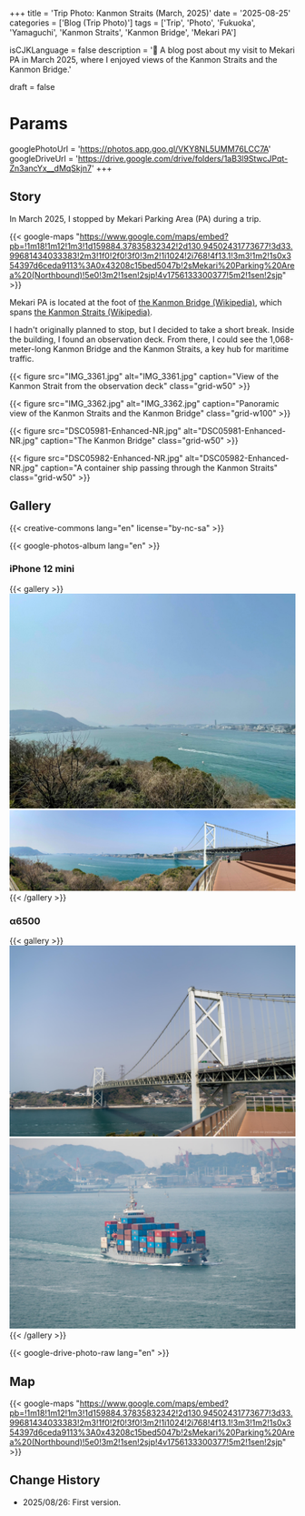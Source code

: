 +++
title = 'Trip Photo: Kanmon Straits (March, 2025)'
date = '2025-08-25'
categories = ['Blog (Trip Photo)']
tags = ['Trip', 'Photo', 'Fukuoka', 'Yamaguchi', 'Kanmon Straits', 'Kanmon Bridge', 'Mekari PA']

isCJKLanguage = false
description = '🌉 A blog post about my visit to Mekari PA in March 2025, where I enjoyed views of the Kanmon Straits and the Kanmon Bridge.'

draft = false

# Params
googlePhotoUrl = 'https://photos.app.goo.gl/VKY8NL5UMM76LCC7A'
googleDriveUrl = 'https://drive.google.com/drive/folders/1aB3l9StwcJPqt-Zn3ancYx__dMqSkjn7'
+++


## Story

In March 2025, I stopped by Mekari Parking Area (PA) during a trip.

{{< google-maps "https://www.google.com/maps/embed?pb=!1m18!1m12!1m3!1d159884.37835832342!2d130.94502431773677!3d33.99681434033383!2m3!1f0!2f0!3f0!3m2!1i1024!2i768!4f13.1!3m3!1m2!1s0x354397d6ceda9113%3A0x43208c15bed5047b!2sMekari%20Parking%20Area%20(Northbound)!5e0!3m2!1sen!2sjp!4v1756133300377!5m2!1sen!2sjp" >}}

Mekari PA is located at the foot of [the Kanmon Bridge (Wikipedia)](https://en.wikipedia.org/wiki/Kanmon_Bridge),
which spans [the Kanmon Straits (Wikipedia)](https://en.wikipedia.org/wiki/Kanmon_Straits).

I hadn't originally planned to stop, but I decided to take a short break.
Inside the building, I found an observation deck.
From there, I could see the 1,068-meter-long Kanmon Bridge and the Kanmon Straits,
a key hub for maritime traffic.

{{< figure
    src="IMG_3361.jpg"
    alt="IMG_3361.jpg"
    caption="View of the Kanmon Strait from the observation deck"
    class="grid-w50"
    >}}

{{< figure
    src="IMG_3362.jpg"
    alt="IMG_3362.jpg"
    caption="Panoramic view of the Kanmon Straits and the Kanmon Bridge"
    class="grid-w100"
    >}}

{{< figure
    src="DSC05981-Enhanced-NR.jpg"
    alt="DSC05981-Enhanced-NR.jpg"
    caption="The Kanmon Bridge"
    class="grid-w50"
    >}}

{{< figure
    src="DSC05982-Enhanced-NR.jpg"
    alt="DSC05982-Enhanced-NR.jpg"
    caption="A container ship passing through the Kanmon Straits"
    class="grid-w50"
    >}}



## Gallery

{{< creative-commons lang="en" license="by-nc-sa" >}}

{{< google-photos-album lang="en" >}}


### iPhone 12 mini

{{< gallery >}}
<img src="IMG_3361.jpg" alt="IMG_3361.jpg" class="grid-w33" />
<img src="IMG_3362.jpg" alt="IMG_3362.jpg" class="grid-w66" />
{{< /gallery >}}


### α6500

{{< gallery >}}
<img src="DSC05981-Enhanced-NR.jpg" alt="DSC05981-Enhanced-NR.jpg" class="grid-w50" />
<img src="DSC05982-Enhanced-NR.jpg" alt="DSC05982-Enhanced-NR.jpg" class="grid-w50" />
{{< /gallery >}}

{{< google-drive-photo-raw lang="en" >}}


## Map

{{< google-maps "https://www.google.com/maps/embed?pb=!1m18!1m12!1m3!1d159884.37835832342!2d130.94502431773677!3d33.99681434033383!2m3!1f0!2f0!3f0!3m2!1i1024!2i768!4f13.1!3m3!1m2!1s0x354397d6ceda9113%3A0x43208c15bed5047b!2sMekari%20Parking%20Area%20(Northbound)!5e0!3m2!1sen!2sjp!4v1756133300377!5m2!1sen!2sjp" >}}


## Change History

- 2025/08/26: First version.


